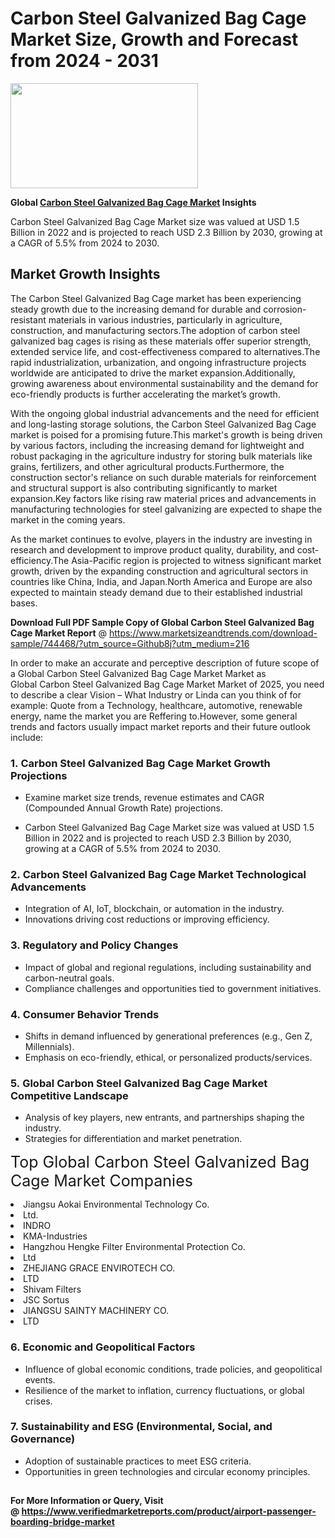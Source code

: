 <H1>Carbon Steel Galvanized Bag Cage Market Size, Growth and Forecast from 2024 - 2031</H1><img class="aligncenter size-medium wp-image-584254" src="https://thirdeyenews.in/wp-content/uploads/2024/09/Global-Market-Research-300x168.jpeg" alt="" width="300" height="168" /><p><strong>Global&nbsp;<a href="https://www.marketsizeandtrends.com/download-sample/744468/?utm_source=Github8j?utm_medium=216">Carbon Steel Galvanized Bag Cage Market</a> Insights</strong></p><p>Carbon Steel Galvanized Bag Cage Market size was valued at USD 1.5 Billion in 2022 and is projected to reach USD 2.3 Billion by 2030, growing at a CAGR of 5.5% from 2024 to 2030.</p><p><h2>Market Growth Insights</h2> <p>The Carbon Steel Galvanized Bag Cage market has been experiencing steady growth due to the increasing demand for durable and corrosion-resistant materials in various industries, particularly in agriculture, construction, and manufacturing sectors.The adoption of carbon steel galvanized bag cages is rising as these materials offer superior strength, extended service life, and cost-effectiveness compared to alternatives.The rapid industrialization, urbanization, and ongoing infrastructure projects worldwide are anticipated to drive the market expansion.Additionally, growing awareness about environmental sustainability and the demand for eco-friendly products is further accelerating the market’s growth.</p> <p>With the ongoing global industrial advancements and the need for efficient and long-lasting storage solutions, the Carbon Steel Galvanized Bag Cage market is poised for a promising future.This market's growth is being driven by various factors, including the increasing demand for lightweight and robust packaging in the agriculture industry for storing bulk materials like grains, fertilizers, and other agricultural products.Furthermore, the construction sector's reliance on such durable materials for reinforcement and structural support is also contributing significantly to market expansion.Key factors like rising raw material prices and advancements in manufacturing technologies for steel galvanizing are expected to shape the market in the coming years.</p> <p>As the market continues to evolve, players in the industry are investing in research and development to improve product quality, durability, and cost-efficiency.The Asia-Pacific region is projected to witness significant market growth, driven by the expanding construction and agricultural sectors in countries like China, India, and Japan.North America and Europe are also expected to maintain steady demand due to their established industrial bases.</p> <p><span class=""><strong>Download Full PDF Sample Copy of Global Carbon Steel Galvanized Bag Cage Market Report</strong> @ <a href="https://www.marketsizeandtrends.com/download-sample/744468/?utm_source=Github8j?utm_medium=216" target="_blank">https://www.marketsizeandtrends.com/download-sample/744468/?utm_source=Github8j?utm_medium=216</a></span></p><p>In order to make an accurate and perceptive description of future scope of a Global&nbsp;Carbon Steel Galvanized Bag Cage Market Market as Global&nbsp;Carbon Steel Galvanized Bag Cage Market Market of 2025, you need to describe a clear Vision &ndash; What Industry or Linda can you think of for example: Quote from a Technology, healthcare, automotive, renewable energy, name the market you are Reffering to.However, some general trends and factors usually impact market reports and their future outlook include:</p><h3>1.&nbsp;<strong>Carbon Steel Galvanized Bag Cage Market Growth Projections</strong></h3><ul><li>Examine market size trends, revenue estimates and CAGR (Compounded Annual Growth Rate) projections.</li><li><p>Carbon Steel Galvanized Bag Cage Market size was valued at USD 1.5 Billion in 2022 and is projected to reach USD 2.3 Billion by 2030, growing at a CAGR of 5.5% from 2024 to 2030.</p></li></ul><h3>2.&nbsp;<strong>Carbon Steel Galvanized Bag Cage Market Technological Advancements</strong></h3><ul><li>Integration of AI, IoT, blockchain, or automation in the industry.</li><li>Innovations driving cost reductions or improving efficiency.</li></ul><h3>3.&nbsp;<strong>Regulatory and Policy Changes</strong></h3><ul><li>Impact of global and regional regulations, including sustainability and carbon-neutral goals.</li><li>Compliance challenges and opportunities tied to government initiatives.</li></ul><h3>4.&nbsp;<strong>Consumer Behavior Trends</strong></h3><ul><li>Shifts in demand influenced by generational preferences (e.g., Gen Z, Millennials).</li><li>Emphasis on eco-friendly, ethical, or personalized products/services.</li></ul><h3>5.&nbsp;<strong>Global Carbon Steel Galvanized Bag Cage Market Competitive Landscape</strong></h3><ul><li>Analysis of key players, new entrants, and partnerships shaping the industry.</li><li>Strategies for differentiation and market penetration.</li></ul><p data-pm-slice="1 1 []"><span style="color: inherit; font-family: inherit; font-size: 25px;">Top Global Carbon Steel Galvanized Bag Cage Market Companies</span></p><div class="" data-test-id=""><p><li>Jiangsu Aokai Environmental Technology Co.</li><li> Ltd.</li><li> INDRO</li><li> KMA-Industries</li><li> Hangzhou Hengke Filter Environmental Protection Co.</li><li> Ltd</li><li> ZHEJIANG GRACE ENVIROTECH CO.</li><li> LTD</li><li> Shivam Filters</li><li> JSC Sortus</li><li> JIANGSU SAINTY MACHINERY CO.</li><li>LTD</li></p></div><h3>6.&nbsp;<strong>Economic and Geopolitical Factors</strong></h3><ul><li>Influence of global economic conditions, trade policies, and geopolitical events.</li><li>Resilience of the market to inflation, currency fluctuations, or global crises.</li></ul><h3>7.&nbsp;<strong>Sustainability and ESG (Environmental, Social, and Governance)</strong></h3><ul><li>Adoption of sustainable practices to meet ESG criteria.</li><li>Opportunities in green technologies and circular economy principles.</li></ul><h2><strong style="font-size: 14px;">For More Information or Query, Visit @&nbsp;</strong><a style="background-color: #ffffff; font-size: 14px;" href="https://www.marketsizeandtrends.com/report/carbon-steel-galvanized-bag-cage-market/" target="_blank">https://www.verifiedmarketreports.com/product/airport-passenger-boarding-bridge-market</a></h2>